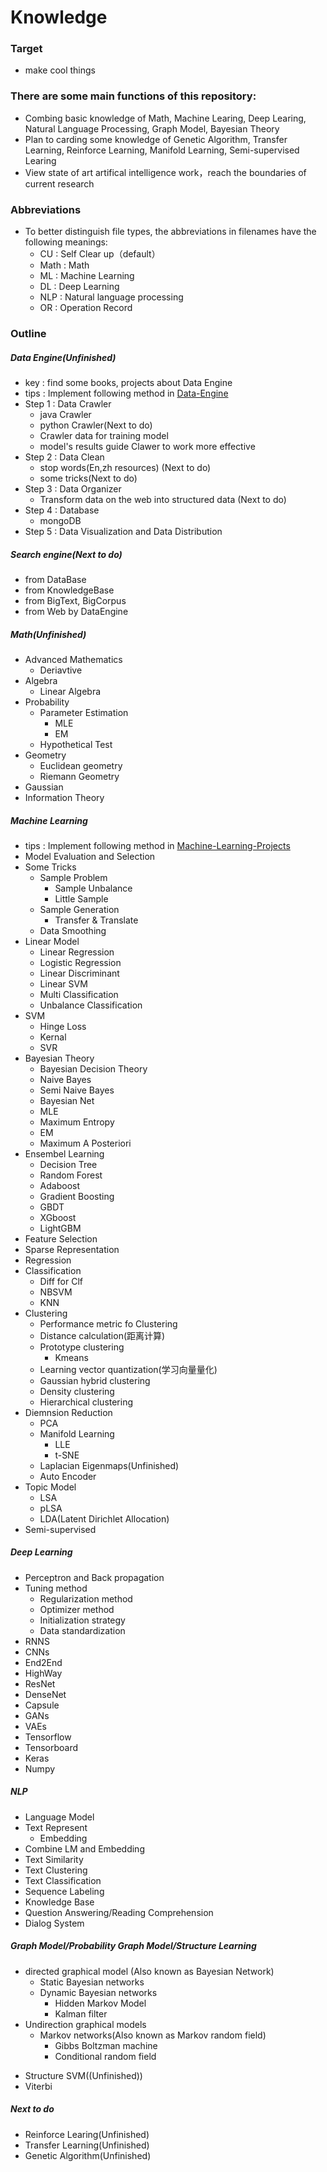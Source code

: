 # Knowledge
### Target
- make cool things

### There are some main functions of this repository:
- Combing basic knowledge of Math, Machine Learing, Deep Learing, Natural Language Processing, Graph Model, Bayesian Theory
- Plan to carding some knowledge of Genetic Algorithm, Transfer Learning, Reinforce Learning, Manifold Learning, Semi-supervised Learing
- View state of art artifical intelligence work，reach the boundaries of current research

### Abbreviations
- To better distinguish file types, the abbreviations in filenames have the following meanings:
    - CU : Self Clear up（default）
    - Math : Math
    - ML : Machine Learning
    - DL : Deep Learning
    - NLP : Natural language processing
    - OR : Operation Record

### Outline
##### Data Engine(Unfinished)
- key : find some books, projects about Data Engine
- tips : Implement following method in [Data-Engine](https://github.com/Apollo2Mars/DataEngine)
- Step 1 : Data Crawler
	- java Crawler
	- python Crawler(Next to do)
	- Crawler data for training model
	- model's results guide Clawer to work more effective
- Step 2 : Data Clean
	- stop words(En,zh resources) (Next to do)
	- some tricks(Next to do)
- Step 3 : Data Organizer
	- Transform data on the web into structured data (Next to do)
- Step 4 : Database
	- mongoDB
- Step 5 : Data Visualization and Data Distribution

##### Search engine(Next to do)
- from DataBase
- from KnowledgeBase
- from BigText, BigCorpus
- from Web by DataEngine

##### Math(Unfinished)
- Advanced Mathematics
	- Deriavtive
- Algebra
	- Linear Algebra
- Probability   
 	- Parameter Estimation
 		- MLE
 		- EM
 	- Hypothetical Test
- Geometry
	- Euclidean geometry
	- Riemann Geometry
- Gaussian
- Information Theory

##### Machine Learning
- tips : Implement following method in [Machine-Learning-Projects](https://github.com/Apollo2Mars/Machine-Learning-Projects)
- Model Evaluation and Selection
- Some Tricks
	- Sample Problem
		- Sample Unbalance
		- Little Sample
	- Sample Generation
		- Transfer & Translate
	- Data Smoothing
- Linear Model
	- Linear Regression
	- Logistic Regression
	- Linear Discriminant
	- Linear SVM
	- Multi Classification 
	- Unbalance Classification
- SVM
	- Hinge Loss
	- Kernal 
	- SVR
- Bayesian Theory
	- Bayesian Decision Theory
	- Naive Bayes
	- Semi Naive Bayes
	- Bayesian Net
	- MLE
	- Maximum Entropy
	- EM
	- Maximum A Posteriori
- Ensembel Learning
	- Decision Tree
	- Random Forest
	- Adaboost
	- Gradient Boosting
	- GBDT
	- XGboost
	- LightGBM
- Feature Selection
- Sparse Representation
- Regression
- Classification
	- Diff for Clf
	- NBSVM
	- KNN
- Clustering
	- Performance metric fo Clustering
	- Distance calculation(距离计算)
	- Prototype clustering
		- Kmeans
	- Learning vector quantization(学习向量量化)
	- Gaussian hybrid clustering
	- Density clustering
	- Hierarchical clustering 
- Diemnsion Reduction
	- PCA
	- Manifold Learning
		- LLE
		- t-SNE
	- Laplacian Eigenmaps(Unfinished)
	- Auto Encoder 
- Topic Model
	- LSA
	- pLSA
	- LDA(Latent Dirichlet Allocation) 
- Semi-supervised

##### Deep Learning
- Perceptron and Back propagation
- Tuning method
	- Regularization method
	- Optimizer method
	- Initialization strategy
	- Data standardization
- RNNS
- CNNs
- End2End
- HighWay
- ResNet
- DenseNet
- Capsule
- GANs
- VAEs
- Tensorflow
- Tensorboard
- Keras
- Numpy

##### NLP
- Language Model
- Text Represent
	- Embedding
- Combine LM and Embedding
- Text Similarity
- Text Clustering
- Text Classification
- Sequence Labeling
- Knowledge Base
- Question Answering/Reading Comprehension
- Dialog System

##### Graph Model/Probability Graph Model/Structure Learning
+ directed graphical model (Also known as Bayesian Network)
    + Static Bayesian networks
    + Dynamic Bayesian networks
        + Hidden Markov Model
        + Kalman filter
+ Undirection graphical models
    + Markov networks(Also known as Markov random field)
        + Gibbs Boltzman machine
        + Conditional random field
- Structure SVM((Unfinished))
- Viterbi

##### Next to do
- Reinforce Learing(Unfinished)
- Transfer Learning(Unfinished)
- Genetic Algorithm(Unfinished)